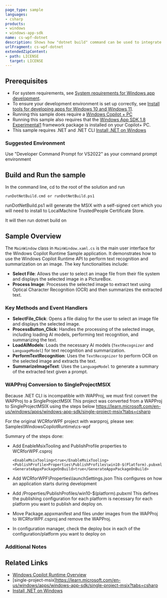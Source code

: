 ```yaml
---
page_type: sample
languages:
- csharp
products:
- windows
- windows-app-sdk
name: cs-wpf-dotnet
description: Shows how "dotnet build" command can be used to integrate the Windows Copilot Runtime APIs in a SingleProject MSIX package
urlFragment: cs-wpf-dotnet
extendedZipContent:
- path: LICENSE
  target: LICENSE
---
```


## Prerequisites
- For system requirements, see [System requirements for Windows app development](https://docs.microsoft.com/windows/apps/windows-app-sdk/system-requirements).
- To ensure your development environment is set up correctly, see [Install tools for developing apps for Windows 10 and Windows 11](https://docs.microsoft.com/windows/apps/windows-app-sdk/set-up-your-development-environment).
- Running this sample does require a [Windows Copilot + PC](https://learn.microsoft.com/windows/ai/npu-devices/)
- Running this sample also requires that the [Windows App SDK 1.8 Experimental1](https://learn.microsoft.com/windows/apps/windows-app-sdk/downloads#windows-app-sdk-18-experimental) framework package is installed on your Copilot+ PC.
- This sample requires .NET and .NET CLI [Install .NET on Windows](https://learn.microsoft.com/en-us/dotnet/core/install/windows)

### Suggested Environment

Use "Developer Command Prompt for VS2022" as your command prompt environment

## Build and Run the sample
In the command line, cd to the root of the solution and run
```
runDotNetBuild.cmd or runDotNetBuild.ps1
```

runDotNetBuild.ps1 will generate the MSIX with a self-signed cert which you will need to install to
LocalMachine TrustedPeople Certificate Store.

It will then run dotnet build on 

## Sample Overview

The `MainWindow` class in `MainWindow.xaml.cs` is the main user interface for the Windows Copilot Runtime Sample application. It demonstrates how to use the Windows Copilot Runtime API to perform text recognition and summarization on an image. The key functionalities include:

- **Select File**: Allows the user to select an image file from their file system and displays the selected image in a PictureBox.
- **Process Image**: Processes the selected image to extract text using Optical Character Recognition (OCR) and then summarizes the extracted text.

### Key Methods and Event Handlers

- **SelectFile_Click**: Opens a file dialog for the user to select an image file and displays the selected image.
- **ProcessButton_Click**: Handles the processing of the selected image, including loading AI models, performing text recognition, and summarizing the text.
- **LoadAIModels**: Loads the necessary AI models (`TextRecognizer` and `LanguageModel`) for text recognition and summarization.
- **PerformTextRecognition**: Uses the `TextRecognizer` to perform OCR on the selected image and extracts the text.
- **SummarizeImageText**: Uses the `LanguageModel` to generate a summary of the extracted text given a prompt.

### WAPProj Conversion to SingleProjectMSIX

Because .NET CLI is incompatible with WAPProj, we must first convert the WAPProj to a
SingleProjectMSIX This project was converted from a WAPProj to SingleProjectMSIX using the steps
below https://learn.microsoft.com/en-us/windows/apps/windows-app-sdk/single-project-msix?tabs=csharp

For the original WCRforWPF project with warpproj, please see:
Samples\WindowsCopilotRuntime\cs-wpf

Summary of the steps done:
- Add EnableMsixTooling and PublishProfile properties to WCRforWPF.csproj
    ```
    <EnableMsixTooling>true</EnableMsixTooling>
    <PublishProfile>Properties\PublishProfiles\win10-$(Platform).pubxml</PublishProfile>
    <GenerateAppxPackageOnBuild>true</GenerateAppxPackageOnBuild>
    ```

- Add WCRforWPF\Properties\launchSettings.json
  This configures on how an application starts during development
  
- Add /Properties/PublishProfiles/win10-$(platform).pubxml 
  This defines the publishing configuration for each platform is necessary for each platform you
  want to publish and deploy on. 

- Move Package.appxmanifest and files under images from the WAPProj to WCRforWPF.csproj and remove
  the WAPProj.

- In configuration manager, check the deploy box in each of the configuration/platform you want to
  deploy on

### Additional Notes

## Related Links
- [Windows Copilot Runtime Overview](https://learn.microsoft.com/windows/ai/apis/)
- [single-project-msix]https://learn.microsoft.com/en-us/windows/apps/windows-app-sdk/single-project-msix?tabs=csharp
- [Install .NET on Windows](https://learn.microsoft.com/en-us/dotnet/core/install/windows)